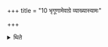 +++
title = "10 भृगूणामेवाग्रे व्याख्यास्यामः"

+++

<details><summary>थिते</summary>

10. We shall first explain (the series of ancestors) of Bhr̥gus only. 

</details>
